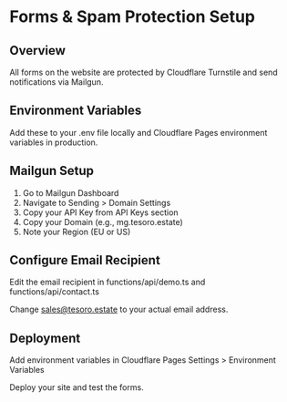 # Forms & Spam Protection Setup

## Overview

All forms on the website are protected by Cloudflare Turnstile and send notifications via Mailgun.

## Environment Variables

Add these to your .env file locally and Cloudflare Pages environment variables in production.

## Mailgun Setup

1. Go to Mailgun Dashboard
2. Navigate to Sending > Domain Settings
3. Copy your API Key from API Keys section
4. Copy your Domain (e.g., mg.tesoro.estate)
5. Note your Region (EU or US)

## Configure Email Recipient

Edit the email recipient in functions/api/demo.ts and functions/api/contact.ts

Change sales@tesoro.estate to your actual email address.

## Deployment

Add environment variables in Cloudflare Pages Settings > Environment Variables

Deploy your site and test the forms.
